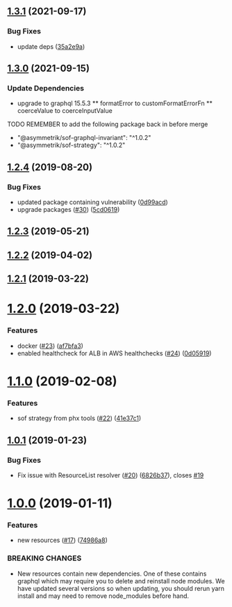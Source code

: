 ## [1.3.1](https://github.com/Asymmetrik/graphql-fhir/compare/1.2.4...1.3.1) (2021-09-17)

### Bug Fixes

- update deps ([35a2e9a](https://github.com/Asymmetrik/graphql-fhir/commit/35a2e9ad3a9d91e96238e20f40dc26428864a635))

## [1.3.0](https://github.com/Asymmetrik/graphql-fhir/compare/1.3.0...1.2.4) (2021-09-15)

### Update Dependencies

- upgrade to graphql 15.5.3
  ** formatError to customFormatErrorFn
  ** coerceValue to coerceInputValue

TODO REMEMBER to add the following package back in before merge

- "@asymmetrik/sof-graphql-invariant": "^1.0.2"
- "@asymmetrik/sof-strategy": "^1.0.2"

## [1.2.4](https://github.com/Asymmetrik/graphql-fhir/compare/1.2.3...1.2.4) (2019-08-20)

### Bug Fixes

- updated package containing vulnerability ([0d99acd](https://github.com/Asymmetrik/graphql-fhir/commit/0d99acd))
- upgrade packages ([#30](https://github.com/Asymmetrik/graphql-fhir/issues/30)) ([5cd0619](https://github.com/Asymmetrik/graphql-fhir/commit/5cd0619))

## [1.2.3](https://github.com/Asymmetrik/graphql-fhir/compare/v1.2.2...v1.2.3) (2019-05-21)

## [1.2.2](https://github.com/Asymmetrik/graphql-fhir/compare/v1.2.1...v1.2.2) (2019-04-02)

## [1.2.1](https://github.com/Asymmetrik/graphql-fhir/compare/v1.2.0...v1.2.1) (2019-03-22)

# [1.2.0](https://github.com/Asymmetrik/graphql-fhir/compare/v1.1.0...v1.2.0) (2019-03-22)

### Features

- docker ([#23](https://github.com/Asymmetrik/graphql-fhir/issues/23)) ([af7bfa3](https://github.com/Asymmetrik/graphql-fhir/commit/af7bfa3))
- enabled healthcheck for ALB in AWS healthchecks ([#24](https://github.com/Asymmetrik/graphql-fhir/issues/24)) ([0d05919](https://github.com/Asymmetrik/graphql-fhir/commit/0d05919))

# [1.1.0](https://github.com/Asymmetrik/graphql-fhir/compare/v1.0.1...v1.1.0) (2019-02-08)

### Features

- sof strategy from phx tools ([#22](https://github.com/Asymmetrik/graphql-fhir/issues/22)) ([41e37c1](https://github.com/Asymmetrik/graphql-fhir/commit/41e37c1))

## [1.0.1](https://github.com/Asymmetrik/graphql-fhir/compare/v1.0.0...v1.0.1) (2019-01-23)

### Bug Fixes

- Fix issue with ResourceList resolver ([#20](https://github.com/Asymmetrik/graphql-fhir/issues/20)) ([6826b37](https://github.com/Asymmetrik/graphql-fhir/commit/6826b37)), closes [#19](https://github.com/Asymmetrik/graphql-fhir/issues/19)

# [1.0.0](https://github.com/Asymmetrik/graphql-fhir/compare/74986a8...v1.0.0) (2019-01-11)

### Features

- new resources ([#17](https://github.com/Asymmetrik/graphql-fhir/issues/17)) ([74986a8](https://github.com/Asymmetrik/graphql-fhir/commit/74986a8))

### BREAKING CHANGES

- New resources contain new dependencies. One of these
  contains graphql which may require you to delete and reinstall node
  modules. We have updated several versions so when updating, you should
  rerun yarn install and may need to remove node_modules before hand.
